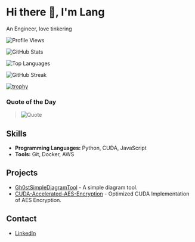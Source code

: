 # Hi there 👋, I'm Lang
An Engineer, love tinkering

![Profile Views](https://komarev.com/ghpvc/?username=gh0stintheshe11&color=blue)

![GitHub Stats](https://github-readme-stats.vercel.app/api?username=gh0stintheshe11&show_icons=true&theme=dark)

![Top Languages](https://github-readme-stats.vercel.app/api/top-langs/?username=gh0stintheshe11&layout=compact&theme=dark)

![GitHub Streak](https://github-readme-streak-stats.herokuapp.com/?user=gh0stintheshe11&theme=dark)

[![trophy](https://github-profile-trophy.vercel.app/?username=gh0stintheshe11&theme=flat&no-bg=true&no-frame=true)](https://github.com/ryo-ma/github-profile-trophy)

### Quote of the Day
> ![Quote](https://quotes-github-readme.vercel.app/api?type=horizontal&theme=dark)

## Skills
- **Programming Languages:** Python, CUDA, JavaScript
- **Tools:** Git, Docker, AWS

## Projects
- [Gh0stSimpleDiagramTool](https://github.com/gh0stintheshe11/Gh0stSimpleDiagramTool) - A simple diagram tool.
- [CUDA-Accelerated-AES-Encryption](https://github.com/gh0stintheshe11/CUDA-Accelerated-AES-Encryption) - Optimized CUDA Implementation of AES Encryption.

## Contact
- [LinkedIn](https://www.linkedin.com/in/lang-sun/)
